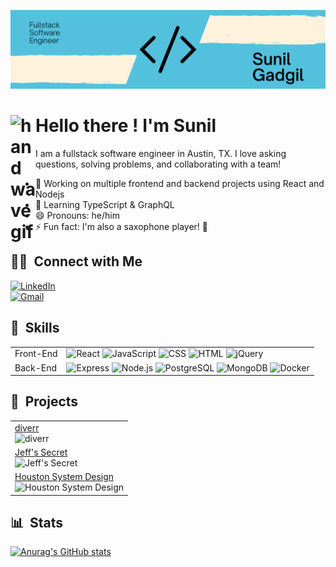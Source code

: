 ![Banner](public/Banner.png)

# <img alt="handwavegif" src="https://user-images.githubusercontent.com/39513876/112366216-8cfe7400-8cfe-11eb-8116-7d3dbae20e97.gif" width='40' align="left"/> Hello there ! I'm Sunil

I am a fullstack software engineer in Austin, TX. I love asking questions, solving problems, and collaborating with a team!
- 🔭  Working on multiple frontend and backend projects using React and Nodejs
- 🌱  Learning TypeScript & GraphQL
- 😄  Pronouns: he/him
- ⚡ Fun fact: I'm also a saxophone player! 🎷


##  🤝🏻 &nbsp;Connect with Me

<a href="https://www.linkedin.com/in/sunil-gadgil/"><img alt="LinkedIn" src="https://img.shields.io/badge/-Sunil%20Gadgil-0077B5?style=for-the-badge&logo=Linkedin&logoColor=white"/></a>
<br>
<a href="mailto:sunilrgadgil@gmail.com"><img alt="Gmail" src="https://img.shields.io/badge/-sunilrgadgil@gmail.com-D14836?style=for-the-badge&logo=Gmail&logoColor=white"/></a>


## 🚀 &nbsp;Skills
<table>
  <tr>
    <td>Front-End</td>
    <td>
      <img alt="React" src="https://img.shields.io/badge/React-0088CC?logo=react&logoColor=white&style=for-the-badge" />
      <img alt="JavaScript" src="https://img.shields.io/badge/JavaScript-E89313?logo=javascript&logoColor=white&style=for-the-badge" />
      <img alt="CSS" src="https://img.shields.io/badge/CSS-1572B6?logo=css3&logoColor=white&style=for-the-badge" />
      <img alt="HTML" src="https://img.shields.io/badge/HTML-E34F26?logo=html5&logoColor=white&style=for-the-badge" />
      <img alt="jQuery" src="https://img.shields.io/badge/jQuery-0769AD?logo=jQuery&logoColor=white&style=for-the-badge" />
    </td>
  </tr>
    <tr>
    <td>Back-End</td>
    <td>
      <img alt="Express" src="https://img.shields.io/badge/express-000000?logo=express&logoColor=white&style=for-the-badge" />
      <img alt="Node.js" src="https://img.shields.io/badge/node.js-339933?logo=node.js&logoColor=white&style=for-the-badge" />
      <img alt="PostgreSQL" src="https://camo.githubusercontent.com/281c069a2703e948b536500b9fd808cb4fb2496b3b66741db4013a2c89e91986/68747470733a2f2f696d672e736869656c64732e696f2f62616467652f506f737467726553514c2d3331363139323f7374796c653d666f722d7468652d6261646765266c6f676f3d706f737467726573716c266c6f676f436f6c6f723d7768697465" />
      <img alt="MongoDB" src="https://img.shields.io/badge/MongoDB-47A248?logo=mongodb&logoColor=white&style=for-the-badge" />
      <img alt="Docker" src="https://img.shields.io/badge/docker-2496ED?logo=docker&logoColor=white&style=for-the-badge" />
    </td>
  </tr>
</table>

## 🎨 &nbsp;Projects


<table>
  <tr>
    <td>
      <a href="https://github.com/hratx-blue-ocean/diverr">diverr</a>
      <br>
      <img alt="diverr" src="https://github.com/hratx-blue-ocean/diverr/blob/master/gifs/about.gif" width="480px" />
    </td
  </tr>
  <tr>
    <td>
      <a href="https://github.com/ht-atx55-team-timbre/project-catwalk">Jeff's Secret</a>
      <br>
      <img alt="Jeff's Secret" src="https://github.com/itsme-sunil/project-catwalk/blob/master/client/data/gifs/overview.gif" width="480px" />
    </td>
  <tr>
    <td>
      <a href="https://github.com/itsme-sunil/qa-service">Houston System Design</a>
      <br>
      <img alt="Houston System Design" src="https://github.com/itsme-sunil/qa-service/blob/master/api/data/readMeFiles/loader-stress-test.png" width="480px" />
    </td>
  </tr>
</table>


## 📊 &nbsp;Stats

[![Anurag's GitHub stats](https://github-readme-stats.vercel.app/api?username=itsme-sunil)](https://github.com/anuraghazra/github-readme-stats)
